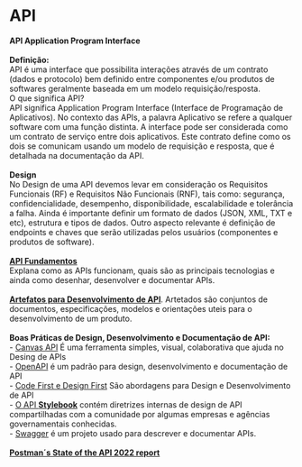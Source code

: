 # API
</H2><B>API Application Program Interface</B></H2><BR>
<BR> 
<B>Definição:</B><BR>
API é uma interface que possibilita interações através de um contrato (dados e protocolo) bem definido entre componentes e/ou produtos de softwares geralmente baseada em um modelo requisição/resposta.<BR>
O que significa API?<BR>
API significa Application Program Interface (Interface de Programação de Aplicativos). No contexto das APIs, a palavra Aplicativo se refere a qualquer software com uma função distinta. A interface pode ser considerada como um contrato de serviço entre dois aplicativos. Este contrato define como os dois se comunicam usando um modelo de requisição e resposta, que é detalhada na documentação da API.<BR>
<BR>
<strong>Design</strong><BR>
No Design de uma API devemos levar em consideração os Requisitos Funcionais (RF) e Requisitos Não Funcionais (RNF), tais como: segurança, confidencialidade, desempenho, disponibilidade, escalabilidade e tolerância a falha. Ainda é importante definir um formato de dados (JSON, XML, TXT e etc), estrutura e tipos de dados. Outro aspecto relevante é definição de endpoints e chaves que serão utilizadas pelos usuários (componentes e produtos de software).<BR> 
<BR>
<a href="https://github.com/eTecnologia/API/wiki/API-Fundamentos"><B>API Fundamentos</B></a><BR>
Explana como as APIs funcionam, quais são as principais tecnologias e ainda como desenhar, desenvolver e documentar APIs.<BR>
<BR>
<a href="https://github.com/eTecnologia/API/wiki/Artefatos-para-desenvolvimento-de-APIs"><B>Artefatos para Desenvolvimento de API</B></a>. Artetados são conjuntos de documentos, especificações, modelos e orientações uteis para o desenvolvimento de um produto.<BR>
<BR>
<strong>Boas Práticas de Design, Desenvolvimento e Documentação de API:</strong><BR>
- <a href = "https://github.com/eTecnologia/API/wiki/API-Canvas">Canvas API</B></a> É uma ferramenta simples, visual, colaborativa que ajuda no Desing de APIs<BR>
- <a href="https://github.com/OAI"><D>OpenAPI</D></a> é um padrão para design, desenvolvimento e documentação de API<BR>  
- <a href="https://github.com/eTecnologia/API/wiki/Abordagens-para-Design-e-Desenvolvimento-de-API"><D>Code First e Design First</D></a> São abordagens para Design e Desenvolvimento de API<BR> 
- <a href= "http://apistylebook.com/design/guidelines/">O API <B>Stylebook</B></a> contém diretrizes internas de design de API compartilhadas com a comunidade por algumas empresas e agências governamentais conhecidas.<BR>  
- <a href="https://swagger.io/ "><D>Swagger</D></a> é um projeto usado para descrever e documentar APIs.<BR> 
<BR>
<a href="https://voyager.postman.com/doc/postman-state-of-the-api-2022.pdf"><B>Postman´s State of the API 2022 report<B><BR>
